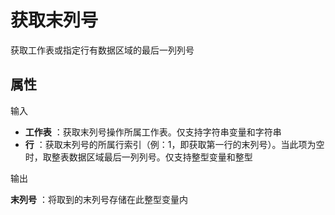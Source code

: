 # 获取末列号

获取工作表或指定行有数据区域的最后一列列号

## 属性

输入

- **工作表** ：获取末列号操作所属工作表。仅支持字符串变量和字符串
- **行** ：获取末列号的所属行索引（例：1，即获取第一行的末列号）。当此项为空时，取整表数据区域最后一列列号。仅支持整型变量和整型

输出

**末列号** ：将取到的末列号存储在此整型变量内
